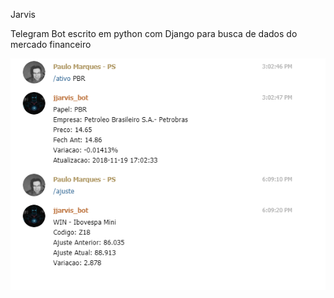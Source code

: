 Jarvis

Telegram Bot escrito em python com Django para busca de dados
do mercado financeiro

![Principal](https://github.com/psmarques/MegasenaExplorer/blob/master/JarvisB3_Bot/print.png?raw=true)